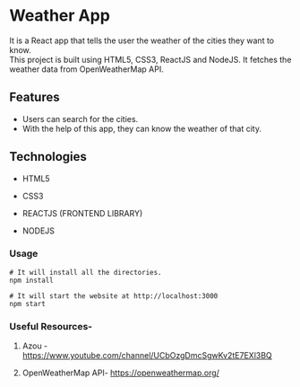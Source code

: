 # Weather App

It is a React app that tells the user the weather of the cities they want to know. 
 <br/>
This project is built using HTML5, CSS3, ReactJS and NodeJS. It fetches the weather data from OpenWeatherMap API.

## Features

- Users can search for the cities. 
- With the help of this app, they can know the weather of that city. 
 
## Technologies

- HTML5

- CSS3

- REACTJS (FRONTEND LIBRARY)

- NODEJS

### Usage
```
# It will install all the directories.
npm install

# It will start the website at http://localhost:3000
npm start

```

### Useful Resources-

1. Azou - https://www.youtube.com/channel/UCbOzgDmcSgwKv2tE7EXl3BQ

2. OpenWeatherMap API- https://openweathermap.org/
